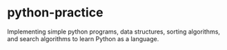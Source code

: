 # python-practice

Implementing simple python programs, data structures, sorting algorithms, and search algorithms to learn Python as a language.